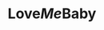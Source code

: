 --- 
title: "Love*Me*Baby"
publishdate: "2019-5-25T16:48:46+02:00"
src: "https://365manga.net/manga/love-me-baby"
image: "https://data.365manga.net/images/thumbnails/19213-love-me-baby.jpg"
description: "This is a one-shot about a girl who has feelings for her teacher. ================================= Second year high-school student Taeko fell in love with Kanno-sensei at first sight. She's finally mustered the courage to confess to her beloved sensei. Love-note in hand, Taeko overhears Kanno-sensei being congratulated on his wedding--and his already pregnant bride. Taeko is in shock; she shaped her whole world around Kanno-sensei and now it's all over! Her…"
---